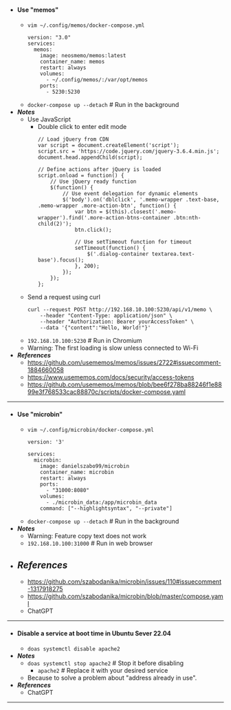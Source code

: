 - #### Use "memos"
    - `vim ~/.config/memos/docker-compose.yml`
      ```
      version: "3.0"
      services:
        memos:
          image: neosmemo/memos:latest
          container_name: memos
          restart: always
          volumes:
            - ~/.config/memos/:/var/opt/memos
          ports:
            - 5230:5230
      ```
    - `docker-compose up --detach` # Run in the background
- ***Notes***
    - Use JavaScript
        - Double click to enter edit mode
          ```
          // Load jQuery from CDN
          var script = document.createElement('script');
          script.src = 'https://code.jquery.com/jquery-3.6.4.min.js';
          document.head.appendChild(script);
          
          // Define actions after jQuery is loaded
          script.onload = function() {
              // Use jQuery ready function
              $(function() {
                  // Use event delegation for dynamic elements
                  $('body').on('dblclick', '.memo-wrapper .text-base, .memo-wrapper .more-action-btn', function() {
                      var btn = $(this).closest('.memo-wrapper').find('.more-action-btns-container .btn:nth-child(2)');
                      btn.click();
          
                      // Use setTimeout function for timeout
                      setTimeout(function() {
                          $('.dialog-container textarea.text-base').focus();
                      }, 200);
                  });
              });
          };
          ```
    - Send a request using curl
      ```
      curl --request POST http://192.168.10.100:5230/api/v1/memo \
          --header "Content-Type: application/json" \
          --header "Authorization: Bearer yourAccessToken" \
          --data '{"content":"Hello, World!"}'
      ```
    - `192.168.10.100:5230` # Run in Chromium
    - Warning: The first loading is slow unless connected to Wi-Fi
- ***References***
    - https://github.com/usememos/memos/issues/2722#issuecomment-1884660058
    - https://www.usememos.com/docs/security/access-tokens
    - https://github.com/usememos/memos/blob/bee6f278ba88246f1e8899e3f768533cac88870c/scripts/docker-compose.yaml
- ---
- #### Use "microbin"
    - `vim ~/.config/microbin/docker-compose.yml`
      ```
      version: '3'
      
      services:
        microbin:
          image: danielszabo99/microbin
          container_name: microbin
          restart: always
          ports:
            - "31000:8080"
          volumes:
            - ./microbin_data:/app/microbin_data
          command: ["--highlightsyntax", "--private"]
      ```
    - `docker-compose up --detach` # Run in the background
- ***Notes***
    - Warning: Feature copy text does not work
    - `192.168.10.100:31000` # Run in web browser
- ***References***
    - 
    - https://github.com/szabodanika/microbin/issues/110#issuecomment-1317918275
    - https://github.com/szabodanika/microbin/blob/master/compose.yaml
    - ChatGPT
- ---
- #### Disable a service at boot time in Ubuntu Sever 22.04
    - `doas systemctl disable apache2`
- ***Notes***
    - `doas systemctl stop apache2` # Stop it before disabling
        - `apache2` # Replace it with your desired service
    - Because to solve a problem about "address already in use".
- ***References***
    - ChatGPT
- ---
